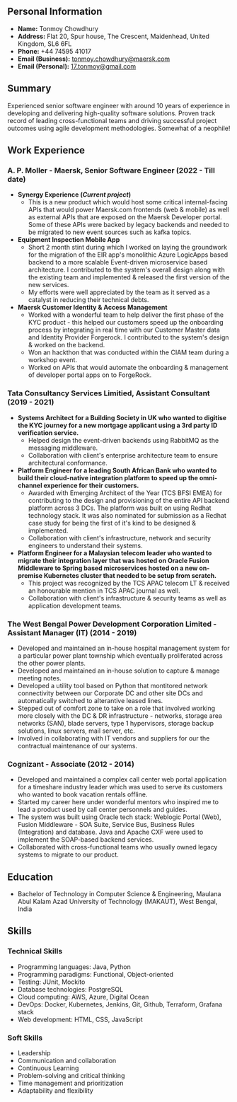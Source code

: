 ## Personal Information
- **Name:** Tonmoy Chowdhury
- **Address:** Flat 20, Spur house, The Crescent, Maidenhead, United Kingdom, SL6 6FL
- **Phone:** +44 74595 41017
- **Email (Business):** tonmoy.chowdhury@maersk.com
- **Email (Personal):** 17.tonmoy@gmail.com

## Summary
Experienced senior software engineer with around 10 years of experience in developing and delivering high-quality software solutions. Proven track record of leading cross-functional teams and driving successful project outcomes using agile development methodologies. Somewhat of a neophile!

## Work Experience
### A. P. Moller - Maersk, Senior Software Engineer (2022 - Till date)
- **Synergy Experience (_Current project_)**
  - This is a new product which would host some critical internal-facing APIs that would power Maersk.com frontends (web & mobile) as well as external APIs that are exposed on the Maersk Developer portal. Some of these APIs were backed by legacy backends and needed to be migrated to new event sources such as kafka topics.
- **Equipment Inspection Mobile App**
  - Short 2 month stint during which I worked on laying the groundwork for the migration of the EIR app's monolithic Azure LogicApps based backend to a more scalable Event-driven microservice based architecture. I contributed to the system's overall design along with the existing team and implemented & released the first version of the new services.
  - My efforts were well appreciated by the team as it served as a catalyst in reducing their technical debts.
- **Maersk Customer Identity & Access Management**
  - Worked with a wonderful team to help deliver the first phase of the KYC product - this helped our customers speed up the onboarding process by integrating in real time with our Customer Master data and Identity Provider Forgerock. I contributed to the system's design & worked on the backend.
  - Won an hackthon that was conducted within the CIAM team during a workshop event.
  - Worked on APIs that would automate the onboarding & management of developer portal apps on to ForgeRock.


### Tata Consultancy Services Limitied, Assistant Consultant (2019 - 2021)
- **Systems Architect for a Building Society in UK who wanted to digitise the KYC journey for a new mortgage applicant using a 3rd party ID verification service.**
  - Helped design the event-driven backends using RabbitMQ as the messaging middleware.
  - Collaboration with client's enterprise architecture team to ensure architectural conformance.
- **Platform Engineer for a leading South African Bank who wanted to build their cloud-native integration platform to speed up the omni-channel experience for their customers.**
  - Awarded with Emerging Architect of the Year (TCS BFSI EMEA) for contributing to the design and provisioning of the entire API backend platform across 3 DCs. The platform was built on using Redhat technology stack. It was also nominated for submission as a Redhat case study for being the first of it's kind to be designed & implemented.
  - Collaboration with client's infrastructure, network and security engineers to understand their systems.
- **Platform Engineer for a Malaysian telecom leader who wanted to migrate their integration layer that was hosted on Oracle Fusion Middleware to Spring based microservices hosted on a new on-premise Kubernetes cluster that needed to be setup from scratch.**
  - This project was recognized by the TCS APAC telecom LT & received an honourable mention in TCS APAC journal as well.
  - Collaboration with client's infrastructure & security teams as well as application development teams.

### The West Bengal Power Development Corporation Limited - Assistant Manager (IT) (2014 - 2019)
- Developed and maintained an in-house hospital management system for a particular power plant township which eventually proliferated across the other power plants.
- Developed and maintained an in-house solution to capture & manage meeting notes.
- Developed a utility tool based on Python that montitored network connectivity between our Corporate DC and other site DCs and automatically switched to alterantive leased lines.
- Stepped out of comfort zone to take on a role that involved working more closely with the DC & DR infrastructure - networks, storage area networks (SAN), blade servers, type 1 hypervisors, storage backup solutions, linux servers, mail server, etc.
- Involved in collaborating with IT vendors and suppliers for our the contractual maintenance of our systems.

### Cognizant - Associate (2012 - 2014)
- Developed and maintained a complex call center web portal application for a timeshare industry leader which was used to serve its customers who wanted to book vacation rentals offline.
- Started my career here under wonderful mentors who inspired me to lead a product used by call center personnels and guides.
- The system was built using Oracle tech stack: Weblogic Portal (Web), Fusion Middleware - SOA Suite, Service Bus, Business Rules (Integration) and database. Java and Apache CXF were used to implement the SOAP-based backend services.
- Collaborated with cross-functional teams who usually owned legacy systems to migrate to our product.

## Education
- Bachelor of Technology in Computer Science & Engineering, Maulana Abul Kalam Azad University of Technology (MAKAUT), West Bengal, India

## Skills
### Technical Skills
- Programming languages: Java, Python
- Programming paradigms: Functional, Object-oriented
- Testing: JUnit, Mockito
- Database technologies: PostgreSQL
- Cloud computing: AWS, Azure, Digital Ocean
- DevOps: Docker, Kubernetes, Jenkins, Git, Github, Terraform, Grafana stack
- Web development: HTML, CSS, JavaScript

### Soft Skills
- Leadership
- Communication and collaboration
- Continuous Learning
- Problem-solving and critical thinking
- Time management and prioritization
- Adaptability and flexibility
